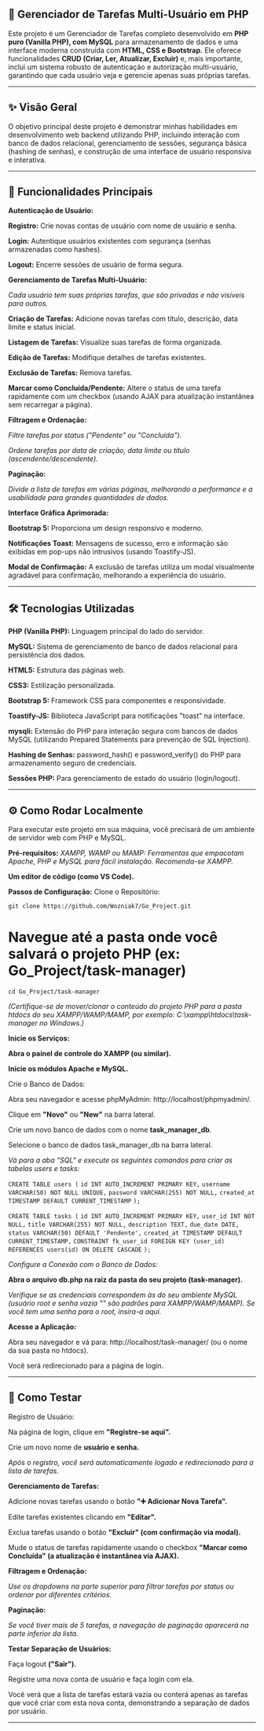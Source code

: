 ## 📝 Gerenciador de Tarefas Multi-Usuário em PHP
Este projeto é um Gerenciador de Tarefas completo desenvolvido em **PHP puro (Vanilla PHP), com MySQL** para armazenamento de dados e uma interface moderna construída com **HTML, CSS e Bootstrap.** Ele oferece funcionalidades **CRUD (Criar, Ler, Atualizar, Excluir)** e, mais importante, inclui um sistema robusto de autenticação e autorização multi-usuário, garantindo que cada usuário veja e gerencie apenas suas próprias tarefas.

---

## ✨ Visão Geral
O objetivo principal deste projeto é demonstrar minhas habilidades em desenvolvimento web backend utilizando PHP, incluindo interação com banco de dados relacional, gerenciamento de sessões, segurança básica (hashing de senhas), e construção de uma interface de usuário responsiva e interativa.

---

## 🚀 Funcionalidades Principais
**Autenticação de Usuário:**

**Registro:** Crie novas contas de usuário com nome de usuário e senha.

**Login:** Autentique usuários existentes com segurança (senhas armazenadas como hashes).

**Logout:** Encerre sessões de usuário de forma segura.

**Gerenciamento de Tarefas Multi-Usuário:**

*Cada usuário tem suas próprias tarefas, que são privadas e não visíveis para outros.*

**Criação de Tarefas:** Adicione novas tarefas com título, descrição, data limite e status inicial.

**Listagem de Tarefas:** Visualize suas tarefas de forma organizada.

**Edição de Tarefas:** Modifique detalhes de tarefas existentes.

**Exclusão de Tarefas:** Remova tarefas.

**Marcar como Concluída/Pendente:** Altere o status de uma tarefa rapidamente com um checkbox (usando AJAX para atualização instantânea sem recarregar a página).

**Filtragem e Ordenação:**

*Filtre tarefas por status ("Pendente" ou "Concluída").*

*Ordene tarefas por data de criação, data limite ou título (ascendente/descendente).*

**Paginação:**

*Divide a lista de tarefas em várias páginas, melhorando a performance e a usabilidade para grandes quantidades de dados.*

**Interface Gráfica Aprimorada:**

**Bootstrap 5:** Proporciona um design responsivo e moderno.

**Notificações Toast:** Mensagens de sucesso, erro e informação são exibidas em pop-ups não intrusivos (usando Toastify-JS).

**Modal de Confirmação:** A exclusão de tarefas utiliza um modal visualmente agradável para confirmação, melhorando a experiência do usuário.

---

## 🛠️ Tecnologias Utilizadas
**PHP (Vanilla PHP):** Linguagem principal do lado do servidor.

**MySQL:** Sistema de gerenciamento de banco de dados relacional para persistência dos dados.

**HTML5:** Estrutura das páginas web.

**CSS3:** Estilização personalizada.

**Bootstrap 5:** Framework CSS para componentes e responsividade.

**Toastify-JS:** Biblioteca JavaScript para notificações "toast" na interface.

**mysqli:** Extensão do PHP para interação segura com bancos de dados MySQL (utilizando Prepared Statements para prevenção de SQL Injection).

**Hashing de Senhas:** password_hash() e password_verify() do PHP para armazenamento seguro de credenciais.

**Sessões PHP:** Para gerenciamento de estado do usuário (login/logout).

---

## ⚙️ Como Rodar Localmente
Para executar este projeto em sua máquina, você precisará de um ambiente de servidor web com PHP e MySQL.

**Pré-requisitos:**
*XAMPP, WAMP ou MAMP: Ferramentas que empacotam Apache, PHP e MySQL para fácil instalação. Recomenda-se XAMPP.*

**Um editor de código (como VS Code).**

**Passos de Configuração:**
Clone o Repositório:

`git clone https://github.com/Wozniak7/Go_Project.git`
# Navegue até a pasta onde você salvará o projeto PHP (ex: Go_Project/task-manager)
`cd Go_Project/task-manager `

*(Certifique-se de mover/clonar o conteúdo do projeto PHP para a pasta htdocs do seu XAMPP/WAMP/MAMP, por exemplo: C:\xampp\htdocs\task-manager no Windows.)*

**Inicie os Serviços:**

**Abra o painel de controle do XAMPP (ou similar).**

**Inicie os módulos Apache e MySQL.**

Crie o Banco de Dados:

Abra seu navegador e acesse phpMyAdmin: http://localhost/phpmyadmin/.

Clique em **"Novo"** ou **"New"** na barra lateral.

Crie um novo banco de dados com o nome **task_manager_db**.

Selecione o banco de dados task_manager_db na barra lateral.

*Vá para a aba "SQL" e execute os seguintes comandos para criar as tabelas users e tasks:*

`CREATE TABLE users (`
    `id INT AUTO_INCREMENT PRIMARY KEY,`
    `username VARCHAR(50) NOT NULL UNIQUE,`
    `password VARCHAR(255) NOT NULL,`
    `created_at TIMESTAMP DEFAULT CURRENT_TIMESTAMP`
`);`

`CREATE TABLE tasks (`
    `id INT AUTO_INCREMENT PRIMARY KEY,`
    `user_id INT NOT NULL,`
    `title VARCHAR(255) NOT NULL,`
    `description TEXT,`
    `due_date DATE,`
    `status VARCHAR(50) DEFAULT 'Pendente',`
    `created_at TIMESTAMP DEFAULT CURRENT_TIMESTAMP,`
    `CONSTRAINT fk_user_id FOREIGN KEY (user_id) REFERENCES users(id) ON DELETE CASCADE`
`);`

*Configure a Conexão com o Banco de Dados:*

**Abra o arquivo db.php na raiz da pasta do seu projeto (task-manager).**

*Verifique se as credenciais correspondem às do seu ambiente MySQL (usuário root e senha vazia "" são padrões para XAMPP/WAMP/MAMP). Se você tem uma senha para o root, insira-a aqui.*

**Acesse a Aplicação:**

Abra seu navegador e vá para: http://localhost/task-manager/ (ou o nome da sua pasta no htdocs).

Você será redirecionado para a página de login.

---

## 🧪 Como Testar
Registro de Usuário:

Na página de login, clique em **"Registre-se aqui".**

Crie um novo nome de **usuário e senha.**

*Após o registro, você será automaticamente logado e redirecionado para a lista de tarefas.*

**Gerenciamento de Tarefas:**

Adicione novas tarefas usando o botão **"➕ Adicionar Nova Tarefa".**

Edite tarefas existentes clicando em **"Editar".**

Exclua tarefas usando o botão **"Excluir" (com confirmação via modal).**

Mude o status de tarefas rapidamente usando o checkbox **"Marcar como Concluída" (a atualização é instantânea via AJAX).**

**Filtragem e Ordenação:**

*Use os dropdowns na parte superior para filtrar tarefas por status ou ordenar por diferentes critérios.*

**Paginação:**

*Se você tiver mais de 5 tarefas, a navegação de paginação aparecerá na parte inferior da lista.*

**Testar Separação de Usuários:**

Faça logout **("Sair").**

Registre uma nova conta de usuário e faça login com ela.

Você verá que a lista de tarefas estará vazia ou conterá apenas as tarefas que você criar com esta nova conta, demonstrando a separação de dados por usuário.

---